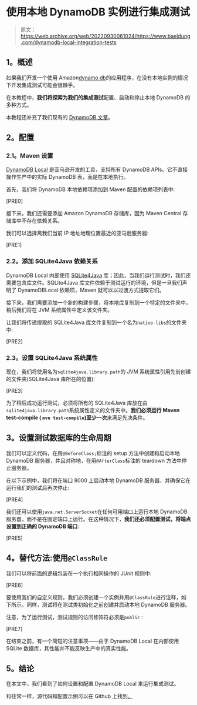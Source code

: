 # 使用本地 DynamoDB 实例进行集成测试

> 原文：<https://web.archive.org/web/20220930061024/https://www.baeldung.com/dynamodb-local-integration-tests>

## **1。概述**

如果我们开发一个使用 Amazon[dynamo db](https://web.archive.org/web/20221129013623/https://aws.amazon.com/dynamodb/)的应用程序，在没有本地实例的情况下开发集成测试可能会很棘手。

在本教程中，**我们将探索为我们的集成测试**配置、启动和停止本地 DynamoDB 的多种方式。

本教程还补充了我们现有的 [DynamoDB 文章](/web/20221129013623/https://www.baeldung.com/spring-data-dynamodb)。

## **2。配置**

### **2.1。Maven 设置**

[DynamoDB Local](https://web.archive.org/web/20221129013623/https://aws.amazon.com/blogs/aws/dynamodb-local-for-desktop-development/) 是亚马逊开发的工具，支持所有 DynamoDB APIs。它不直接操作生产中的实际 DynamoDB 表，而是在本地执行。

首先，我们将 DynamoDB 本地依赖项添加到 Maven 配置的依赖项列表中:

[PRE0]

接下来，我们还需要添加 Amazon DynamoDB 存储库，因为 Maven Central 存储库中不存在依赖关系。

我们可以选择离我们当前 IP 地址地理位置最近的亚马逊服务器:

[PRE1]

### **2.2。添加 SQLite4Java 依赖关系**

DynamoDB Local 内部使用 [SQLite4Java](https://web.archive.org/web/20221129013623/https://bitbucket.org/almworks/sqlite4java) 库；因此，当我们运行测试时，我们还需要包含库文件。SQLite4Java 库文件依赖于测试运行的环境，但是一旦我们声明了 DynamoDBLocal 依赖项，Maven 就可以以过渡方式提取它们。

接下来，我们需要添加一个新的构建步骤，将本地库复制到一个特定的文件夹中，稍后我们将在 JVM 系统属性中定义该文件夹。

让我们将传递提取的 SQLite4Java 库文件复制到一个名为`native-libs`的文件夹中:

[PRE2]

### **2.3。设置 SQLite4Java 系统属性**

现在，我们将使用名为`sqlite4java.library.path`的 JVM 系统属性引用先前创建的文件夹(SQLite4Java 库所在的位置):

[PRE3]

为了稍后成功运行测试，必须将所有的 SQLite4Java 库放在由`sqlite4java.library.path`系统属性定义的文件夹中。**我们必须运行 Maven test-compile ( `mvn test-compile`)至少一次**来满足先决条件。

## **3。设置测试数据库的生命周期**

我们可以定义代码，在用`@BeforeClass;`标注的 setup 方法中创建和启动本地 DynamoDB 服务器，并且对称地，在用`@AfterClass`标注的 teardown 方法中停止服务器。

在以下示例中，我们将在端口 8000 上启动本地 DynamoDB 服务器，并确保它在运行我们的测试后再次停止:

[PRE4]

我们还可以使用`java.net.ServerSocket`在任何可用端口上运行本地 DynamoDB 服务器，而不是在固定端口上运行。在这种情况下，**我们还必须配置测试，将端点设置到正确的 DynamoDB 端口**:

[PRE5]

## **4。替代方法:使用`@ClassRule`**

我们可以将前面的逻辑包装在一个执行相同操作的 JUnit 规则中:

[PRE6]

要使用我们的自定义规则，我们必须创建一个实例并用`@ClassRule`进行注释，如下所示。同样，测试将在测试类初始化之前创建并启动本地 DynamoDB 服务器。

注意，为了运行测试，测试规则的访问修饰符必须是`public` :

[PRE7]

在结束之前，有一个简短的注意事项——由于 DynamoDB Local 在内部使用 SQLite 数据库，其性能并不能反映生产中的真实性能。

## **5。结论**

在本文中，我们看到了如何设置和配置 DynamoDB Local 来运行集成测试。

和往常一样，源代码和配置示例可以在 Github 上找到[。](https://web.archive.org/web/20221129013623/https://github.com/eugenp/tutorials/tree/master/aws-modules/aws-miscellaneous)